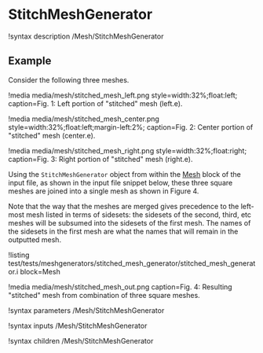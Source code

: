 # StitchMeshGenerator

!syntax description /Mesh/StitchMeshGenerator

## Example

Consider the following three meshes.

!media media/mesh/stitched_mesh_left.png style=width:32%;float:left; caption=Fig. 1: Left portion of "stitched" mesh (left.e).

!media media/mesh/stitched_mesh_center.png style=width:32%;float:left;margin-left:2%; caption=Fig. 2: Center portion of "stitched" mesh (center.e).

!media media/mesh/stitched_mesh_right.png style=width:32%;float:right; caption=Fig. 3: Right portion of "stitched" mesh (right.e).

Using the `StitchMeshGenerator` object from within the [Mesh](/Mesh/index.md) block of the input file, as shown in the input
file snippet below, these three square meshes are joined into a single mesh as shown in Figure 4.

Note that the way that the meshes are merged gives precedence to the left-most mesh listed in terms of sidesets: the sidesets of the second, third, etc meshes will be subsumed into the sidesets of the first mesh. The names of the sidesets in the first mesh are what the names that will remain in the outputted mesh.

!listing test/tests/meshgenerators/stitched_mesh_generator/stitched_mesh_generator.i block=Mesh

!media media/mesh/stitched_mesh_out.png caption=Fig. 4: Resulting "stitched" mesh from combination of three square meshes.

!syntax parameters /Mesh/StitchMeshGenerator

!syntax inputs /Mesh/StitchMeshGenerator

!syntax children /Mesh/StitchMeshGenerator
